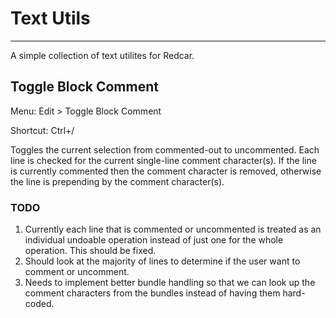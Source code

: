 # Text Utils #

---

A simple collection of text utilites for Redcar.




## Toggle Block Comment ##

Menu: Edit > Toggle Block Comment

Shortcut: Ctrl+/

Toggles the current selection from commented-out to uncommented. Each line is checked for the current single-line comment character(s). If the line is currently commented then the comment character is removed, otherwise the line is prepending by the comment character(s).


### TODO ###
1. Currently each line that is commented or uncommented is treated as an individual undoable operation instead of just one for the whole operation. This should be fixed.
2. Should look at the majority of lines to determine if the user want to comment or uncomment.
3. Needs to implement better bundle handling so that we can look up the comment characters from the bundles instead of having them hard-coded.





